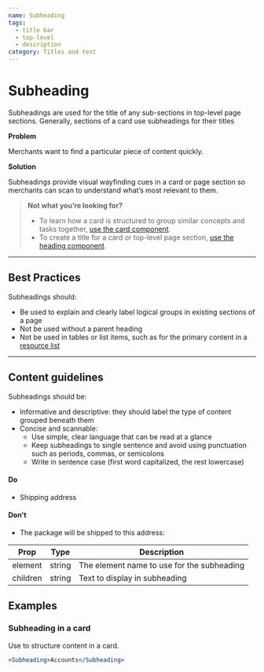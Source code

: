 ```yaml
---
name: Subheading
tags:
  - title bar
  - top-level
  - description
category: Titles and text
---
```


# Subheading

Subheadings are used for the title of any sub-sections in top-level page
sections. Generally, sections of a card use subheadings for their titles

**Problem**

Merchants want to find a particular piece of content quickly.


**Solution**

Subheadings provide visual wayfinding cues in a card or page section so merchants
can scan to understand what’s most relevant to them.

>**Not what you’re looking for?**
>* To learn how a card is structured to group similar concepts and tasks together, [use the card component](/components/structure/card).
>* To create a title for a card or top-level page section, [use the heading component](/components/titles-and-text/heading).

---

## Best Practices

Subheadings should:

* Be used to explain and clearly label logical groups in existing sections of a page
* Not be used without a parent heading
* Not be used in tables or list items, such as for the primary content in a [resource list](/components/lists/resource-list)

---

## Content guidelines

Subheadings should be:

* Informative and descriptive: they should label the type of content grouped
beneath them
* Concise and scannable:
  * Use simple, clear language that can be read at a glance
  * Keep subheadings to single sentence and avoid using punctuation such as
  periods, commas, or semicolons
  * Write in sentence case (first word capitalized, the rest lowercase)

<!-- usagelist -->
#### Do
- Shipping address

#### Don't
- The package will be shipped to this address:

<!-- end -->

| Prop | Type | Description |
| ---- | ---- | ----------- |
| element | string | 	The element name to use for the subheading |
| children | string | Text to display in subheading |

## Examples

### Subheading in a card

Use to structure content in a card.

```jsx
<Subheading>Accounts</Subheading>
```
